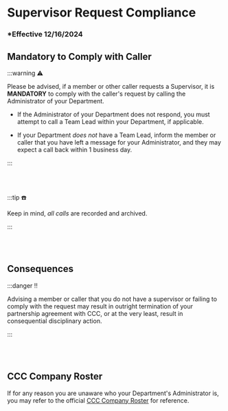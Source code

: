 # Supervisor Request Compliance

### \*Effective 12/16/2024

## Mandatory to Comply with Caller

:::warning ⚠️

Please be advised, if a member or other caller requests a Supervisor, it is **MANDATORY** to comply with the caller's
request by calling the Administrator of your Department.

- If the Administrator of your Department does not
  respond, you must attempt to call a Team Lead within your Department, if applicable.

- If your Department _does not_ have a Team Lead, inform the member or caller that you have left a message for your Administrator,
  and they may expect a call back within 1 business day.

:::

<br></br>

:::tip ☎️

Keep in mind, _all calls_ are recorded and archived.

:::

<br></br>

## Consequences

:::danger ‼️

Advising a member or caller that you do not have a supervisor or failing to comply with the request may result in
outright termination of your partnership agreement with CCC, or at the very least, result in consequential
disciplinary action.

:::

<br></br>

## CCC Company Roster

If for any reason you are unaware who your Department's Administrator is, you may refer to the official [CCC
Company Roster](docs/Announcements/Company%20Roster%20&%20Internal%20Ranking%20Chart) for reference.
